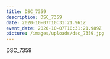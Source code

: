 ```yaml
---
title: DSC_7359
description: DSC_7359
date: 2020-10-07T10:31:21.961Z
event_date: 2020-10-07T10:31:21.989Z
picture: /images/uploads/dsc_7359.jpg
---
```

DSC_7359